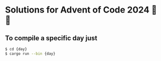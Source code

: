 # Solutions for Advent of Code 2024 :santa: :christmas_tree:

## To compile a specific day just
```bash
$ cd {day}
$ cargo run --bin {day}
```
